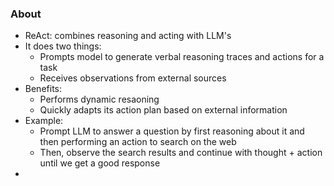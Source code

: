 ### About
* ReAct: combines reasoning and acting with LLM's
* It does two things:
	* Prompts model to generate verbal reasoning traces and actions for a task
	* Receives observations from external sources
* Benefits:
	* Performs dynamic resaoning
	* Quickly adapts its action plan based on external information
* Example:
	* Prompt LLM to answer a question by first reasoning about it and then performing an action to search on the web
	* Then, observe the search results and continue with thought + action until we get a good response
* 